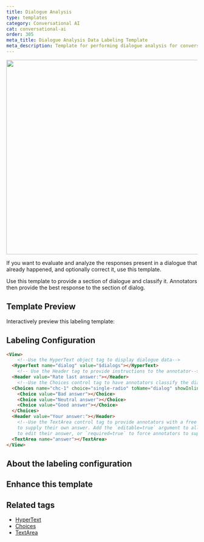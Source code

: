 ```yaml
---
title: Dialogue Analysis
type: templates
category: Conversational AI
cat: conversational-ai
order: 305
meta_title: Dialogue Analysis Data Labeling Template
meta_description: Template for performing dialogue analysis for conversational AI use cases with Label Studio for your machine learning and data science projects.
---
```


<img src="/images/templates-misc/dialogue-analysis.png" alt="" class="gif-border" width="600px" height="512px" />

If you want to evaluate and analyze the responses present in a dialogue that already happened, and optionally correct it, use this template. 

Use this template to provide a section of dialogue and classify it. Annotators then provide the best response to the section of dialog. 

## Template Preview

Interactively preview this labeling template:

<div id="main-preview"></div>


## Labeling Configuration 

```html
<View>
    <!--Use the HyperText object tag to display dialogue data-->
  <HyperText name="dialog" value="$dialogs"></HyperText>
    <!-- Use the Header tag to provide instructions to the annotator-->
  <Header value="Rate last answer:"></Header>
    <!--Use the Choices control tag to have annotators classify the dialogue response.-->
  <Choices name="chc-1" choice="single-radio" toName="dialog" showInline="true">
    <Choice value="Bad answer"></Choice>
    <Choice value="Neutral answer"></Choice>
    <Choice value="Good answer"></Choice>
  </Choices>
  <Header value="Your answer:"></Header>
    <!--Use the TextArea control tag to provide annotators with a free text box 
    to supply their own answer. Add the `editable=true` argument to allow them 
    to edit their answer, or `required=true` to force annotators to supply an option.-->
  <TextArea name="answer"></TextArea>
</View>
```

## About the labeling configuration

## Enhance this template


## Related tags

- [HyperText](/tags/hypertext.html)
- [Choices](/tags/choices.html)
- [TextArea](/tags/textarea.html)